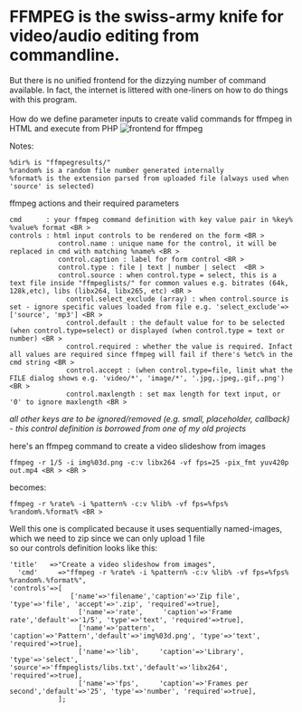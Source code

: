 # FFMPEG is the swiss-army knife for video/audio editing from commandline. 
But there is no unified frontend for the dizzying number of command available. In fact, the internet is littered with one-liners on how to do things with this program. <BR ><BR >
How do we define parameter inputs to create valid commands for ffmpeg in HTML and execute from PHP
![frontend for ffmpeg](https://github.com/wilwad/frontend-for-ffmpeg/blob/main/ffmpeg2.png?raw=true)
 
Notes:
```
%dir% is "ffmpegresults/"  
%random% is a random file number generated internally 
%format% is the extension parsed from uploaded file (always used when 'source' is selected)  
``` 
ffmpeg actions and their required parameters 
```
cmd      : your ffmpeg command definition with key value pair in %key% %value% format <BR >
controls : html input controls to be rendered on the form <BR >
            control.name : unique name for the control, it will be replaced in cmd with matching %name% <BR >
            control.caption : label for form control <BR >
            control.type : file | text | number | select  <BR >
            control.source : when control.type = select, this is a text file inside "ffmpeglists/" for common values e.g. bitrates (64k, 128k,etc), libs (libx264, libx265, etc) <BR >
              control.select_exclude (array) : when control.source is set - ignore specific values loaded from file e.g. 'select_exclude'=>['source', 'mp3'] <BR >
              control.default : the default value for to be selected (when control.type=select) or displayed (when control.type = text or number) <BR >
              control.required : whether the value is required. Infact all values are required since ffmpeg will fail if there's %etc% in the cmd string <BR >
              control.accept : (when control.type=file, limit what the FILE dialog shows e.g. 'video/*', 'image/*', '.jpg,.jpeg,.gif,.png') <BR >
              control.maxlength : set max length for text input, or '0' to ignore maxlength <BR >
```
*all other keys are to be ignored/removed (e.g. small, placeholder, callback) - this control definition is borrowed from one of my old projects*
 
here's an ffmpeg command to create a video slideshow from images <BR >
``` 
ffmpeg -r 1/5 -i img%03d.png -c:v libx264 -vf fps=25 -pix_fmt yuv420p out.mp4 <BR > <BR >
```
becomes: 
 ```
ffmpeg -r %rate% -i %pattern% -c:v %lib% -vf fps=%fps% %random%.%format% <BR >
``` 
Well this one is complicated because it uses sequentially named-images, which we need to zip since we can only upload 1 file <BR >
so our controls definition looks like this: <BR >
 ```
 'title'   =>"Create a video slideshow from images", 
   'cmd'     =>"ffmpeg -r %rate% -i %pattern% -c:v %lib% -vf fps=%fps% %random%.%format%", 
 'controls'=>[ 
                ['name'=>'filename','caption'=>'Zip file', 'type'=>'file', 'accept'=>'.zip', 'required'=>true], 
 				  ['name'=>'rate',     'caption'=>'Frame rate','default'=>'1/5', 'type'=>'text', 'required'=>true], 
 				  ['name'=>'pattern', 'caption'=>'Pattern','default'=>'img%03d.png', 'type'=>'text', 'required'=>true], 
 				  ['name'=>'lib',     'caption'=>'Library', 'type'=>'select', 'source'=>'ffmpeglists/libs.txt','default'=>'libx264', 'required'=>true],
 				  ['name'=>'fps',     'caption'=>'Frames per second','default'=>'25', 'type'=>'number', 'required'=>true], 
             ];
```
